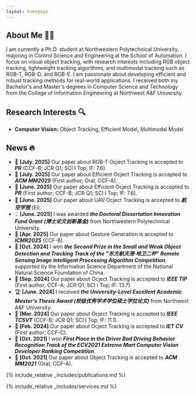```yaml
---
layout: homepage
---
```


## About Me 👨‍🎓

<!-- I am a Ph.D. student at ... -->
I am currently a Ph.D. student at Northwestern Polytechnical University, majoring in Control Science and Engineering at the School of Automation. I focus on visual object tracking, with research interests including RGB object tracking, lightweight tracking algorithms, and multimodal tracking such as RGB-T, RGB-D, and RGB-E. I am passionate about developing efficient and robust tracking methods for real-world applications. I received both my Bachelor's and Master's degrees in Computer Science and Technology from the College of Information Engineering at Northwest A&F University.

## Research Interests 🔍

- **Computer Vision:** Object Tracking, Efficient Model, Multimodal Model


## News 🔥
- 📄 **[July. 2025]** Our paper  about RGB-T Ocject Tracking is accepted to ***PR*** (CCF-B; JCR Q1; SCI I Top; IF: 7.6).
- 📄 **[July. 2025]** Our paper about Efficient Ocject Tracking is accepted to ***ACM MM2025*** (First author; Oral; CCF-A).
- 📄 **[June. 2025]** Our paper about Efficient Ocject Tracking is accepted to ***PR*** (First author; CCF-B; JCR Q1; SCI I Top; IF: 7.6).
- 📄 **[June. 2025]** Our paper about UAV Ocject Tracking is accepted to ***航空学报*** (EI).
- 💡 **[June. 2025]** I was awarded ***the Doctoral Dissertation Innovation Fund Grant (博士论文创新基金)*** from Northwestern Polytechnical University.
- 📄 **[Apr. 2025]** Our paper about Gesture Generation is accepted to ***ICMR2025*** (CCF-B).
- 🥈 **[Oct. 2024]** I won ***the Second Prize in the Small and Weak Object Detection and Tracking Track of the "东方航天港·地卫二杯" Remote Sensing Image Intelligent Processing Algorithm Competition***, supported by the Information Science Department of the National Natural Science Foundation of China.
- 📄 **[Sep. 2024]** Our paper about Ocject Tracking is accepted to ***IEEE TIP*** (First author; CCF-A; JCR Q1; SCI I Top; IF: 13.7).
- 🏆 **[June. 2024]** I received ***the University-Level Excellent Academic Master's Thesis Award (校级优秀学术学位硕士学位论文)*** from Northwest A&F University.
- 📄 **[Mar. 2024]** Our paper about Ocject Tracking is accepted to ***IEEE TCSVT*** (CCF-B; JCR Q1; SCI I Top; IF: 11.1).
- 📄 **[Feb. 2024]** Our paper about Ocject Tracking is accepted to ***IET CV*** (First author; CCF-C).
- 🥇 **[Oct. 2021]** I won ***First Place in the Driver Bad Driving Behavior Recognition Track of the ECV2021 Extreme Mart Computer Vision Developer Ranking Competition***.
- 📄 **[Oct. 2021]** Our paper about Object Tracking is accepted to ***ACM MM2021*** (Oral; CCF-A).

{% include_relative _includes/publications.md %} 

{% include_relative _includes/services.md %}
